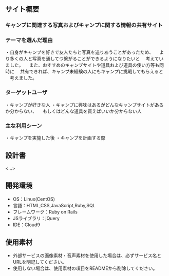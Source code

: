 # <Campers Life>

## サイト概要
### キャンプに関連する写真およびキャンプに関する情報の共有サイト

### テーマを選んだ理由
・自身がキャンプを好きで友人たちと写真を送りあうことがあったため、
　より多くの人と写真を通してつ繋がることができるようになりたいと
　考えていました。
　また、おすすめのキャンプサイトや道具および道具の使い方等も同時に
　共有できれば、キャンプ未経験の人にもキャンプに挑戦してもらえると
　考えました。

### ターゲットユーザ
・キャンプが好きな人
・キャンプに興味はあるがどんなキャンプサイトがあるか分からない、
　もしくはどんな道具を買えばいいか分からない人

### 主な利用シーン
・キャンプを実施した後
・キャンプを計画する際

## 設計書
<...>

## 開発環境
- OS：Linux(CentOS)
- 言語：HTML,CSS,JavaScript,Ruby,SQL
- フレームワーク：Ruby on Rails
- JSライブラリ：jQuery
- IDE：Cloud9

## 使用素材
- 外部サービスの画像素材・音声素材を使用した場合は、必ずサービス名とURLを明記してください。
- 使用しない場合は、使用素材の項目をREADMEから削除してください。
